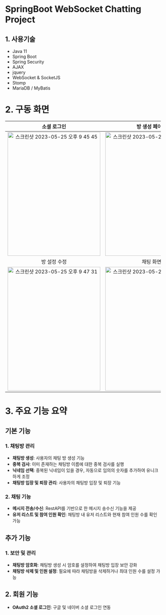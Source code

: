 # SpringBoot WebSocket Chatting Project

## 1. 사용기술
- Java 11
- Spring Boot
- Spring Security
- AJAX
- jquery
- WebSocket & SocketJS
- Stomp
- MariaDB / MyBatis

# 2. 구동 화면
|소셜 로그인|방 생성 페이지|목록 페이지|
|:---:|:---:|:---:|
|<img width="300" height="400" alt="스크린샷 2023-05-25 오후 9 45 45" src="https://github.com/na1011/ChatForYou/assets/144922969/470af7ef-4ccc-492e-bb93-430fcb358798">|<img width="300" height="400" alt="스크린샷 2023-05-25 오후 9 52 31" src="https://github.com/na1011/ChatForYou/assets/144922969/efaea4af-858d-495f-a061-cfca14a371b7">|<img width="300" height="400" alt="스크린샷 2023-05-25 오후 9 47 24" src="https://github.com/na1011/ChatForYou/assets/144922969/1f3d7d9c-4794-4205-a653-42af2c4ce8ac">|
|방 설정 수정|채팅 화면|비밀번호 오류/인원 초과 시 입장제한|
|<img width="300" height="400" alt="스크린샷 2023-05-25 오후 9 47 31" src="https://github.com/na1011/ChatForYou/assets/144922969/54277b52-7e0d-4bb4-811f-ee3dfd86bea0">|<img width="300" height="400" alt="스크린샷 2023-05-25 오후 9 47 48" src="https://github.com/na1011/ChatForYou/assets/144922969/ecf7564d-1286-47cf-a380-42043e7c959d">|<img width="300" height="400" alt="스크린샷 2023-05-25 오후 9 50 05" src="https://github.com/na1011/ChatForYou/assets/144922969/00f733ea-1b26-4b17-b362-d3584c1cde4d">|

# 3. 주요 기능 요약

## 기본 기능

### 1. 채팅방 관리
- **채팅방 생성**: 사용자의 채팅 방 생성 기능
- **중복 검사**: 이미 존재하는 채팅방 이름에 대한 중복 검사를 실행
- **닉네임 선택**: 중복된 닉네임이 있을 경우, 자동으로 임의의 숫자를 추가하여 유니크하게 조정
- **채팅방 입장 및 퇴장 관리**: 사용자의 채팅방 입장 및 퇴장 기능


### 2. 채팅 기능
- **메시지 전송/수신**: RestAPI를 기반으로 한 메시지 송수신 기능을 제공
- **유저 리스트 및 참여 인원 확인**: 채팅방 내 유저 리스트와 현재 참여 인원 수를 확인 가능


## 추가 기능

### 1. 보안 및 관리
- **채팅방 암호화**: 채팅방 생성 시 암호를 설정하여 채팅방 입장 보안 강화
- **채팅방 삭제 및 인원 설정**: 필요에 따라 채팅방을 삭제하거나 최대 인원 수를 설정 가능


## 2. 회원 기능
- **OAuth2 소셜 로그인**: 구글 및 네이버 소셜 로그인 연동
